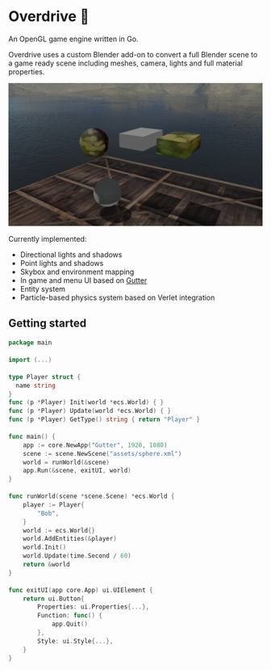 # Overdrive :speedboat:

An OpenGL game engine written in Go.

Overdrive uses a custom Blender add-on to convert a full Blender scene to a game ready scene including meshes, camera, lights and full material properties.

![](demo.png) 

Currently implemented:
- Directional lights and shadows
- Point lights and shadows
- Skybox and environment mapping
- In game and menu UI based on [Gutter](https://github.com/zephyr75/gutter)
- Entity system
- Particle-based physics system based on Verlet integration

## Getting started

```go
package main

import (...)

type Player struct {
  name string
}
func (p *Player) Init(world *ecs.World) { }
func (p *Player) Update(world *ecs.World) { }
func (p *Player) GetType() string { return "Player" }

func main() {
    app := core.NewApp("Gutter", 1920, 1080)
    scene := scene.NewScene("assets/sphere.xml")
    world = runWorld(&scene)
    app.Run(&scene, exitUI, world)
}

func runWorld(scene *scene.Scene) *ecs.World {
    player := Player{
        "Bob",
    }
    world := ecs.World{}
    world.AddEntities(&player)
    world.Init()
    world.Update(time.Second / 60)
    return &world
}

func exitUI(app core.App) ui.UIElement {
    return ui.Button{
        Properties: ui.Properties{...},
        Function: func() {
            app.Quit()
        },
        Style: ui.Style{...},
    }
}
```





